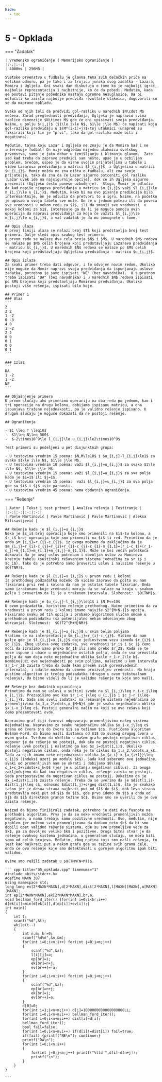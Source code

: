 ```yaml
---
hide:
  - toc
---
```


# 5 - Opklada

=== "Zadatak"
	
	| Vremensko ograničenje | Memorijsko ograničenje |
	|:-:|:-:|
	| 4000ms | 256MB |
	
	Svetsko prvenstvo u fudbalu je glavna tema svih dečačkih priča na velikom odmoru, pa je tako i za trojicu junaka ovog zadatka - Lazara, Momira i Uglješu. Oni svaki dan diskutuju o tome ko je najbolji igrač, najbolja reprezentacija i najbitnije, ko će da pobedi. Međutim, kada se postavi pitanje pobednika nastaju ogromne nesuglasice. Da bi odlučili ko zaista najbolje predviđa rezultate utakmica, dogovorili su se da naprave opkladu.
	
	Svako od njih želi da predvidi gol-razliku u narednih $N\cdot M$ mečeva. Zarad preglednosti predviđanja, Uglješa je napravio svima tablice dimenzije $N\times M$ gde će oni upisivati svoja predviđanja. Naime, u polju $(i,j)$ ($1\le i\le N$, $1\le j\le M$) će napisati koju gol-razliku predviđaju u $(M*(i-1)+j)$-toj utakmici (unapred su fiksirali koji tim je "prvi", tako da gol-razlika može biti i negativna).
	
	Međutim, tajna koju Lazar i Uglješa ne znaju je da Momira baš i ne interesuje fudbal! On nije odgledao nijednu utakmicu svetskog prvenstva, samo je jako dobar u izmišljanju i klimanju glavom.  Zato sad kad treba da zapravo predvidi sam nešto, upao je u ozbiljan problem. Srećom, uspeo je da virne svojim prijateljima u tabele i video Lazarova predviđanja u matrici $l_{i,j}$, a Uglješina u matrici $u_{i,j}$. Momir možda ne zna ništa o fudbalu, ali zna svoje prijatelje, tako da zna da će Lazar sigurno potceniti gol razliku (Lazar uvek ide na najsigurnije opcije), dok će ih Uglješa sigurno preceniti (Uglješu često ponese uzbuđenje).  Stoga, Momir je odlučio da kad napiše njegova predviđanja u matricu $m_{i,j}$ važi $l_{i,j}\le m_{i,j}\le u_{i,j}$. Međutim, kako bi mu ovo pisanje predikcija bilo interesantnije, on je odlučio da pretvori to u igru. Naime, na početku je upisao u svoju tabelu sve nule. On će u jednom potezu ili da poveća sve vrednosti u nekom redu za $1$, ili da smanji sve vrednosti  u nekoj koloni za $1$. Interesuje ga da li je moguće pomoću ovih operacija da napravi predviđanja za koja će važiti $l_{i,j}\le m_{i,j}\le u_{i,j}$, a vaš zadatak je da mu pomognete u tome.
	
	## Opis ulaza
	U prvoj liniji ulaza se nalazi broj $T$ koji predstavlja broj test primera. Dalje sledi opis svakog test primera:
	U prvom redu se nalaze dva cela broja $N$ i $M$. U narednih $N$ redova se nalaze po $M$ celih brojeva koji predstavljaju Lazareva predviđanja - matricu $l_{i,j}$. U narednih $N$ redova se nalaze po $M$ celih brojeva koji predstavljaju Uglješina predviđanja - matricu $u_{i,j}$.
	
	## Opis izlaza
	Za svaki primer treba dati odgovor, i to odvojen novim redom. Ukoliko nije moguće da Momir napravi svoja predviđanja da ispunjavaju uslove zadatka, potrebno je samo ispisati "NE" (bez navodnika).  U suprotnom treba ispisati "DA" (bez navodnika) i u narednih $N$ redova ispisati po $M$ brojeva koji predstavljaju Momirova predviđanja. Ukoliko postoji više rešenja, ispisati bilo koje.
	
	## Primer 1
	### Ulaz
	```
	2
	2 2
	1 -2
	0 -3
	4 0
	1 -2
	2 2
	0 0
	0 1
	0 0
	0 1
	```
	
	### Izlaz
	```
	DA
	1 -2
	1 -2
	NE
	```
	
	## Objašnjenje primera
	U prvom slučaju ako primenimo operaciju na oba reda po jednom, kao i tri operacije na drugu kolonu, dobijamo ispisanu matricu, a ona ispunjava tražene nejednakosti, pa je validno rešenje ispisano. U drugom slučaju je moguće dokazati da ne postoji rešenje.
	
	## Ograničenja
	
	- $1 \leq T \leq10$
	-  $1\leq N\leq 300$
	-  $-2\times10^9\le l_{i,j}\le u_{i,j}\le2\times10^9$
	
	Test primeri su podeljeni u pet disjunktnih grupa:
	
	- U testovima vrednim 15 poena: $N,M\le10$ i $u_{i,j}-l_{i,j}\le1$ za svako $1\le i\le N$, $1\le j\le M$.
	- U testovima vrednim 10 poena: važi $l_{i,j}=u_{i,j}$ za svako $1\le i\le N$, $1\le j\le M$.
	- U testovima vrednim 15 poena: važi $l_{i,j}=u_{i,j}$ za sva polja kada je $i=1$ ili $j=1$.
	- U testovima vrednim 15 poena:  važi $l_{i,j}=u_{i,j}$ za sva polja gde su $i$ i $j$ iste parnosti.
	- U testovima vrednim 45 poena: nema dodatnih ograničenja.
	
=== "Rešenje"
	
	| Autor | Tekst i test primeri | Analiza rеšenja | Testiranje |
	|:-:|:-:|:-:|:-:|
	| Pavle Martinović | Pavle Martinović | Pavle Martinović | Aleksa Milisavljević |
	
	## Rešenje kada je $l_{i,j}=u_{i,j}$
	Neka je $c_i$ broj operacija koje smo primenili na $i$-tu kolonu, a $r_i$ broj operacija koje smo primenili na $i$-ti red. Preimtimo da je onda $m_{i,j}=r_{i}-c_{j}$. iz ovoga možemo da zaključimo da je $m_{i,j}=r_{i}-c_{j}=r_{i}+r_{1}-c_{j}-c_{1}-m_{1,1}=(r_i-c_1)+(r_1-c_j)+m_{1,1}=m_{i,1}+m_{1,j}-m_{1,1}$. Može se bez većih poteškoća dokazati da je ovaj uslov potreban i dovoljan uslov za Momirovu krajnju tabelu (suštinski rešavanjem sistema jednačina za $r_i$ i $c_i$). Tako da je potrebno samo proveriti uslov i nalazimo rešenje u $O(TNM)$.
	
	## Rešenje kada je $l_{i,j}=u_{i,j}$ u prvom redu i koloni
	Iz prethodnog podzadatka možemo da vidimo zapravo da pošto su nam fiksirani prvi red i kolona da nam je ostatak tabele fiksrian. Onda samo izračunamo koje vrednosti moraju da se nalaze na kraju u svakom polju i proverimo da li je u traženom intervalu. Složenost:  $O(TNM)$.
	
	## Rešenje kada je $u_{i,j}-l_{i,j}\leq1$ i $N,M<=10$
	U ovom podzadatku, koristimo rešenje prethodnog. Naime primetimo da za vrednosti u prvom redu i koloni imamo najviše $2^{M+N-1}$ opcija. Fiksiramo svaku od tih opcija i probamo algoritmom sličan onome u prethodnom podzadatku (sa potencijalno nekim odsecanjem zbog ubrzanja). Složenost:  $O(T2^{M+N}NM)$
	
	## Rešenje kada je $l_{i,j}=u_{i,j}$ u svim belim poljima
	Vratimo se na interpretaciju $m_{i,j}=r_{i}-c_{j}$. Vidimo da nam polje gde je $l_{i,j}=u_{i,j}$ daje jedinstvenu vezu između $r_{i}$ i $c_{j}$. Zbog uslova ovog zadatka, sve vrednosti $r_i$ i $c_i$ ćemo moći da izrazimo samo preko $r_1$ ili samo preko $r_2$. Kada se te veze ispune i ubace u nejednačine ostalih polja, onda će sva preostala polja da nam daju neke nejednačine oblika $a\le r_1-r_2\le b$. Kombinujući ove nejednakosti po svim poljima, nalazimo u kom intervalu  $r_1-r_2$ zaista treba da bude (kao presek svih gorenavedenih intervala), i odatle možemo da uzmemo proizvoljnu vrednosti. Na kraju pustimo algoritam iz trećeg podzadatka (drugom u ovom tekstualnom rešenju), da bismo videli da li je validno rešenje to koje smo našli.
	
	## Rešenje bez dodatnih ograničenja
	Primetimo da nam se uslovi u suštini svode na $l_{i,j}\leq r_i-c_j\leq u_{i,j}$. Prezapišimo ovo kao $r_i-c_j\leq u_{i,j}$ i $c_j-r_i\leq-l_{i,j}$. Sada smo sveli zadatak: na rešavanje sistema nejednačina po promenljivima $x_1,x_2\cdots,x_{M+N}$ gde je svaka nejednačina oblika $x_i-x_j\leq c$. Postoji generalni način na koji se ovo rešava koji ćemo prezentovati ovde.
	
	Napravimo graf čiji čvorovi odgovaraju promenljivima našeg sistema nejednačina. Napravimo za svaku nejednačinu oblika $x_i-x_j\leq c$ granu od čvora $j$ do čvora $i$ sa težinom $c$. Pustićemo algoritam Belman-Ford, da bismo našli distancu od $1$ do svakog drugog čvora u ovom grafu. Tvrdimo da ukoliko u našem grafu postoji negativan ciklus, odgovor je da rešenje ne postoji, dok ako ne postoji negativan ciklus, rešenje uvek postoji i nalatimo ga kao $x_i=dist(1,i)$. Ukoliko postoji negativan ciklus, onda neka je to ciklus $a_1,a_2,\cdots,a_k$. Tada za njih imamo neke nejednakosti oblika $x_{a_i}-x_{a_{i+1}}\leq c_{i}$ (indeksi uzeti po modulu $k$). Sada kad saberemo ove jednačine, svaki od promenljivih nam se skrati i dobijamo $0\leq c_1+c_2+\cdots+c_k<0$ (jer je u pitanju negativan ciklus). Iz ovoga zaključujemo da kad ima negativan ciklus, rešenje zaista ne postoji. Sada pretpostavimo da negativan ciklus ne postoji. Dokažimo da je $x_i=dist(1,i)$ zaista rešenje. Treba da se uverimo da je $dist(1,i)-dist(1,j)\leq c$, odnosno $dist(1,j)+c\geq dist(1,i)$, što je svakako tačno jer je desna strana najkraći put od $1$ do $i$, dok leva strana predstavlja neki put od $1$ do $i$, gde prvo idemo do $j$ a onda od $j$ do $i$ direktnom granom težine $c$. Ovime smo se uverili da je ovo zaista rešenje.
	
	Najzad da bismo finiširali zadatak, potrebno je dati dve fusnote na prethodni algoritam. Prva je da su neke vrednosti promenljivih možda negativne, a nama trebaju samo pozitivne vrednosti. Ovo, međutim, nije problem jer možemo svim promenljivama da dodamo neko $k$ da bi smo dobili opet validno rešenje sistema, gde su sve promeljive veće za $k$, pa za dovoljno veliko $k$ i pozitivne. Druga bitna stvar je da rešenje ovakvog sistema jednačina, u generalnom slučaju, ne mora biti samo od celih brojeva. Međutim, zbog načina koji smo našli rešenja, to jest kao najkraći put u nekom grafu gde su težine svih grana cele, onda će ovo rešenje koje smo detektovali u gornjem algoritmu ipak biti validno.
	
	Ovime smo rešili zadatak u $O(TNM(N+M))$.
	
	``` cpp title="05_opklada.cpp" linenums="1"
	#include <bits/stdc++.h>
	#define MAXN 307
	using namespace std;
	long long ev[2*MAXN*MAXN],d[2*MAXN],dist[2*MAXN],l[MAXN][MAXN],u[MAXN][MAXN];
	int ep[2*MAXN*MAXN],ek[2*MAXN*MAXN],br,a;
	void bellman_ford_iter() {for(int i=0;i<br;i++) d[ek[i]]=min(d[ek[i]],d[ep[i]]+ev[i]);}
	int main()
	{
	    int t;
	    scanf("%d",&t);
	    while(t--)
	    {
	        int n,m; br=0;
	        scanf("%d%d",&n,&m);
	        for(int i=0;i<n;i++) for(int j=0;j<m;j++)
	        {
	            scanf("%d",&a);
	            l[i][j]=a;
	            ep[br]=i;
	            ek[br]=n+j;
	            ev[br++]=-a;
	        }
	        for(int i=0;i<n;i++) for(int j=0;j<m;j++)
	        {
	            scanf("%d",&a);
	            ep[br]=n+j;
	            ek[br]=i;
	            ev[br++]=a;
	        }
	        d[0]=0;
	        for(int i=1;i<n+m;i++) d[i]=1000000000000000000LL;
	        for(int i=0;i<n+m;i++) bellman_ford_iter();
	        for(int i=0;i<n+m;i++) dist[i]=d[i];
	        bellman_ford_iter();
	        bool fail=false;
	        for(int i=0;i<n+m;i++) if(d[i]!=dist[i]) fail=true;
	        if(fail) {printf("NE\n"); continue;}
	        printf("DA\n");
	        for(int i=0;i<n;i++)
	        {
	            for(int j=0;j<m;j++) printf("%lld ",d[i]-d[n+j]);
	            printf("\n");
	        }
	    }
	}

	```
